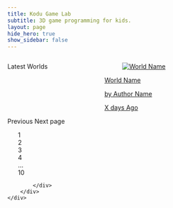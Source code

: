 ```yaml
---
title: Kodu Game Lab
subtitle: 3D game programming for kids.
layout: page
hide_hero: true
show_sidebar: false
---
```


<style>
.world-item .button {
  display: none;
}
.world-item .description {
  display: none;
}
.modal .world-item .description {
  display: unset;
  color: green;
}
.modal .world-item .button
{
  display:unset;
  float: right;
  margin: 10px;
}
</style>

<section class="section">
    <div class="container">
        <div class="columns">
            <div class="column is-12">
                <div class="columns is-multiline world-container">
                      <div class="column is-12">
                          <p data-type='resulttitle' class="title is-3">Latest Worlds
                          </p>
                      </div>
                      <div class="column is-2-desktop is-4-tablet world-item">
                        <a href="#">
                          <div class="card">
                            <div class="card-image">
                              <figure class="image is-4by3">
                                <img data-type='thumbnail' src="https://via.placeholder.com/128x128" alt="World Name">
                              </figure>
                            </div>
                            <div class="card-content p-3">
                              <p data-type='worldname' class="title is-6">World Name</p>
                              <p data-type='authorname' class="subtitle is-6">by Author Name</p>  
                              <p data-type='description' class="description subtitle is-6">Description</p>  
                              <p><time data-type='ago' class="timeago title is-7 has-text-right">X days Ago</time></p>
                              <button class='button'>Download</button>
                            </div>
                          </div>
                        </a>
                      </div>
                    </div>
                    <nav class="pagination is-rounded" role="navigation" aria-label="pagination">
                      <a class="pagination-previous">Previous</a>
                      <a class="pagination-next">Next page</a>
                      <ul class="pagination-list" style="list-style: none;">
                        <li><a class="pagination-link is-current" aria-label="Page 1" aria-current="page">1</a></li>
                        <li><a class="pagination-link" aria-label="Goto page 2">2</a></li>
                        <li><a class="pagination-link" aria-label="Goto page 3">3</a></li>
                        <li><a class="pagination-link" aria-label="Goto page 4">4</a></li>
                        <li><span class="pagination-ellipsis">&hellip;</span></li>
                        <li><a class="pagination-link" aria-label="Goto page 10">10</a></li>
                      </ul>
                    </nav>                  
               
            </div>
        </div>
    </div>
</section>

<div class="modal">
  <div class="modal-background"></div>
  <div class="modal-card">
  </div>

</div>

<script src="https://code.jquery.com/jquery-3.2.1.min.js"></script>
<script src="https://cdnjs.cloudflare.com/ajax/libs/jquery-timeago/1.6.7/jquery.timeago.min.js" crossorigin="anonymous"></script>


<script>
var curFirst=0;
var curCount=6*6;//six rows of six each
$().ready(function(){
    //console.log("here");
    $(".world-item").hide();//hide template at start.
    jQuery.timeago.settings.strings.minute = "1 minute";//remove "about" (ug)
    jQuery.timeago.settings.strings.hour = "1 hour";
    jQuery.timeago.settings.strings.hours = "%d hours";
    
    let url = "https://koduworlds.azurewebsites.net/latest"
    let urlArgs= "?first="+curFirst+"&count="+curCount
    let search = document.URL.split("?q=")[1]
    if(search)
    {
        url = "https://koduworlds.azurewebsites.net/search/"+search
        $("[data-type='resulttitle']").text("Results for:"+search)
    }
    let top = document.URL.split("?top=")[1]
    if(top)
    {
        url = "https://koduworlds.azurewebsites.net/top"
        $("[data-type='resulttitle']").text("Top worlds")
    }    
    //console.log("there");
    $(".modal-background").on("click",function(e){
      $(".is-active").removeClass("is-active")
    })
    
    $.post( url+urlArgs, function( data ) {
        //console.log(data);
        //$("#text").html(data["text"]);
        for(world of data)
        {
            //copy first item (template)
            let item=$(".world-item").first().clone();
            //and fill it in with world data
            item.find("[data-type='worldname']").text(world.Name);
            item.find("[data-type='authorname']").text("by "+world.Creator);
            item.find("[data-type='description']").text(world.Description);
            item.find("[data-type='ago']").text(world.Modified);
            item.find("[data-type='ago']").attr("datetime",world.Modified);
            item.find("[data-type='thumbnail']").attr("src","https://koduworlds.azurewebsites.net/thumbnail/"+world.PrimaryId)
            item.show();//defaults to hidden so show.
            
            item.on("click",function(e){
                console.log(e.currentTarget)
                //$(".world-item").removeClass("zoom")
                $(".modal").addClass("is-active")
                $(".modal-card").html($(e.currentTarget).html())
            })

            $(".world-container").append(item );
        }
        $(".timeago").timeago();
    });
});
</script>
